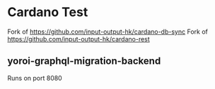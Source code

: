 # Cardano Test

Fork of https://github.com/input-output-hk/cardano-db-sync
Fork of https://github.com/input-output-hk/cardano-rest

## yoroi-graphql-migration-backend

Runs on port 8080